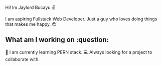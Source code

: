 Hi! Im Jaylord Bucayu :v:

I am aspiring Fullstack Web Developer. 
Just a guy who loves doing things that makes me happy. :heart_eyes:


<h2>What am I working on :question:</h2>
 📖 I am currently learning PERN stack.
 💻 Always looking for a project to collaborate with.
 



